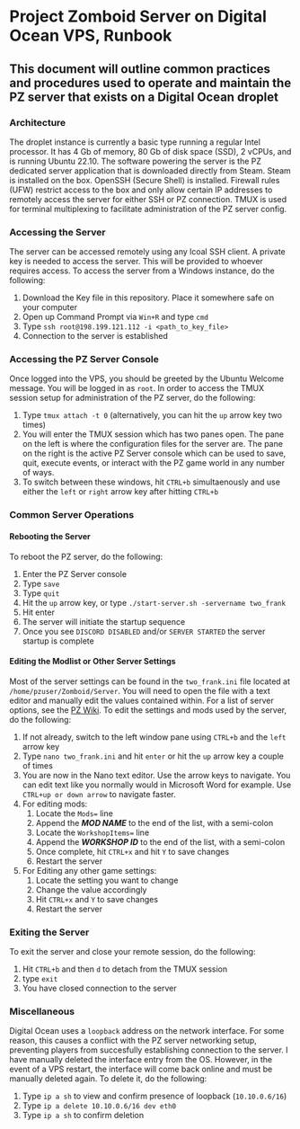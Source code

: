 # Project Zomboid Server on Digital Ocean VPS, Runbook

## This document will outline common practices and procedures used to operate and maintain the PZ server that exists on a Digital Ocean droplet

### Architecture
The droplet instance is currently a basic type running a regular Intel processor. It has 4 Gb of memory, 80 Gb of disk space (SSD), 2 vCPUs, and is running Ubuntu 22.10. The software powering the server is the PZ dedicated server application that is downloaded directly from Steam. Steam is installed on the box. OpenSSH (Secure Shell) is installed. Firewall rules (UFW) restrict access to the box and only allow certain IP addresses to remotely access the server for either SSH or PZ connection. TMUX is used for terminal multiplexing to facilitate administration of the PZ server config.

### Accessing the Server
The server can be accessed remotely using any lcoal SSH client. A private key is needed to access the server. This will be provided to whoever requires access. To access the server from a Windows instance, do the following:
1. Download the Key file in this repository. Place it somewhere safe on your computer
2. Open up Command Prompt via `Win+R` and type `cmd`
3. Type `ssh root@198.199.121.112 -i <path_to_key_file>`
4. Connection to the server is established

### Accessing the PZ Server Console
Once logged into the VPS, you should be greeted by the Ubuntu Welcome message. You will be logged in as `root`. In order to access the TMUX session setup for administration of the PZ server, do the following:
 1. Type `tmux attach -t 0` (alternatively, you can hit the `up` arrow key two times)
 2. You will enter the TMUX session which has two panes open. The pane on the left is where the configuration files for the server are. The pane on the right is the active PZ Server console which can be used to save, quit, execute events, or interact with the PZ game world in any number of ways.
 3. To switch between these windows, hit `CTRL+b` simultaenously and use either the `left` or `right` arrow key after hitting `CTRL+b`

### Common Server Operations
#### Rebooting the Server
To reboot the PZ server, do the following:
 1. Enter the PZ Server console
 2. Type `save` 
 3. Type `quit`
 4. Hit the `up` arrow key, or type `./start-server.sh -servername two_frank`
 5. Hit enter
 6. The server will initiate the startup sequence
 7. Once you see `DISCORD DISABLED` and/or `SERVER STARTED` the server startup is complete

#### Editing the Modlist or Other Server Settings
Most of the server settings can be found in the `two_frank.ini` file located at `/home/pzuser/Zomboid/Server`. You will need to open the file with a text editor and manually edit the values contained within. For a list of server options, see the [PZ Wiki](https://pzwiki.net/wiki/Server_Settings). To edit the settings and mods used by the server, do the following:
 1. If not already, switch to the left window pane using `CTRL+b` and the `left` arrow key
 2. Type `nano two_frank.ini` and hit `enter` or hit the `up` arrow key a couple of times
 3. You are now in the Nano text editor. Use the arrow keys to navigate. You can edit text like you normally would in Microsoft Word for example. Use `CTRL+up or down arrow` to navigate faster.
 4. For editing mods:
    1. Locate the `Mods=` line
    2. Append the ***MOD NAME*** to the end of the list, with a semi-colon
    3. Locate the `WorkshopItems=` line
    4. Append the ***WORKSHOP ID*** to the end of the list, with a semi-colon
    5. Once complete, hit `CTRL+x` and hit `Y` to save changes
    6. Restart the server
 5. For Editing any other game settings:
    1. Locate the setting you want to change
    2. Change the value accordingly
    3. Hit `CTRL+x` and `Y` to save changes
    4. Restart the server

### Exiting the Server
To exit the server and close your remote session, do the following:
 1. Hit `CTRL+b` and then `d` to detach from the TMUX session
 2. type `exit` 
 3. You have closed connection to the server

### Miscellaneous 
Digital Ocean uses a `loopback` address on the network interface. For some reason, this causes a conflict with the PZ server networking setup, preventing players from succesfully establishing connection to the server. I have manually deleted the interface entry from the OS. However, in the event of a VPS restart, the interface will come back online and must be manually deleted again. To delete it, do the following:
 1. Type `ip a sh` to view and confirm presence of loopback (`10.10.0.6/16`)
 2. Type `ip a delete 10.10.0.6/16 dev eth0`
 3. Type `ip a sh` to confirm deletion




